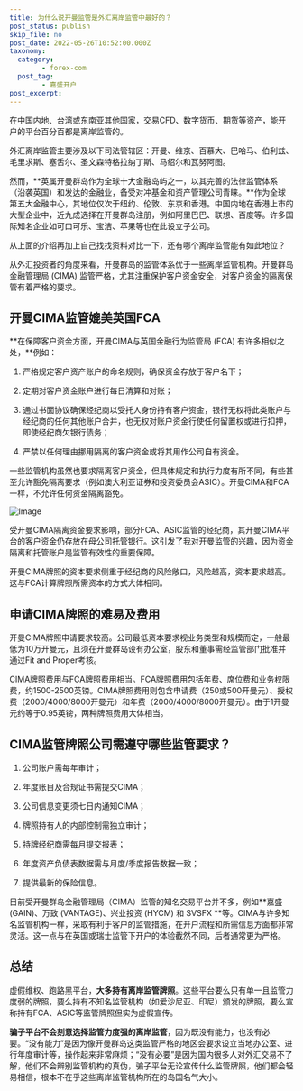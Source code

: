 ```yaml
---
title: 为什么说开曼监管是外汇离岸监管中最好的？
post_status: publish
skip_file: no
post_date: 2022-05-26T10:52:00.000Z
taxonomy:
  category:
        - forex-com
  post_tag:
        - 嘉盛开户
post_excerpt: 
---
```

在中国内地、台湾或东南亚其他国家，交易CFD、数字货币、期货等资产，能开户的平台百分百都是离岸监管的。

外汇离岸监管主要涉及以下司法管辖区：开曼、维京、百慕大、巴哈马、伯利兹、毛里求斯、塞舌尔、圣文森特格拉纳丁斯、马绍尔和瓦努阿图。

然而，**英属开曼群岛作为全球十大金融岛屿之一，以其完善的法律监管体系（沿袭英国）和发达的金融业，备受对冲基金和资产管理公司青睐。**作为全球第五大金融中心，其地位仅次于纽约、伦敦、东京和香港。中国内地在香港上市的大型企业中，近九成选择在开曼群岛注册，例如阿里巴巴、联想、百度等。许多国际知名企业如可口可乐、宝洁、苹果等也在此设立子公司。

从上面的介绍再加上自己找找资料对比一下，还有哪个离岸监管能有如此地位？

从外汇投资者的角度来看，开曼群岛的监管体系优于一些离岸监管机构。开曼群岛金融管理局 (CIMA) 监管严格，尤其注重保护客户资金安全，对客户资金的隔离保管有着严格的要求。

## 开曼CIMA监管媲美英国FCA

**在保障客户资金方面，开曼CIMA与英国金融行为监管局 (FCA) 有许多相似之处，**例如：

1. 严格规定客户资产账户的命名规则，确保资金存放于客户名下；

1. 定期对客户资金账户进行每日清算和对账；

1. 通过书面协议确保经纪商以受托人身份持有客户资金，银行无权将此类账户与经纪商的任何其他账户合并，也无权对账户资金行使任何留置权或进行扣押，即使经纪商欠银行债务；

1. 严禁以任何理由挪用隔离的客户资金或将其用作公司自有资金。

一些监管机构虽然也要求隔离客户资金，但具体规定和执行力度有所不同，有些甚至允许豁免隔离要求（例如澳大利亚证券和投资委员会ASIC）。开曼CIMA和FCA一样，不允许任何资金隔离豁免。

![Image](https://prod-files-secure.s3.us-west-2.amazonaws.com/39ed1227-6d7d-4570-be36-9ccd4a2c4241/bd849744-3fcb-4a37-8312-357962c8f065/image.png?X-Amz-Algorithm=AWS4-HMAC-SHA256&X-Amz-Content-Sha256=UNSIGNED-PAYLOAD&X-Amz-Credential=ASIAZI2LB4666NBV5EC3%2F20250626%2Fus-west-2%2Fs3%2Faws4_request&X-Amz-Date=20250626T221331Z&X-Amz-Expires=3600&X-Amz-Security-Token=IQoJb3JpZ2luX2VjEG4aCXVzLXdlc3QtMiJHMEUCIBDmGoxCBSyTf0aBHOwjZKP28gW4jihJhpoLAiDj2dFYAiEAvh6RdNlLlIuziOSokDSyxCWnnnKOm4Vh6shqs8y6gRYq%2FwMIZxAAGgw2Mzc0MjMxODM4MDUiDAw9tvw16VYXgwnTryrcAzpnNF9QVvRJRUfFv1I%2Bed6eLEwMoWgF45rXOj9IbU2WKxrJAJutIgaB9t92FZsYis4X3VFz72T7eGUVutK6tCEGsa3zYVYPkI7JD5%2BjDFfbRd6GuLBvpQ8AfwrYOmpo7aWIqrR8iDiUZoauC0zp7ZrbE4u%2FTGHaCv9Rv6Ns5dQAguIlNLKqbpjy7FidrdyhTSBxKIBFgBGD8XgHgxQQ746lP3RY7eMVjkQVGmczeWZFFfJLLAxeCWBtLw%2Fit%2FVQhJqWw%2FDdZ3EOQ41xXI2EwMjPet5lJvTtfUNot%2BU4YBmZH2AbPSqe%2BxAsIOvmtzVuK419jSQSSK1%2FgUZPoK008X4oPN4Y%2FlVsg35WU%2FdcmhWEK4Pe38geq8L4jy2lx7hd8E0%2FWW3wr5Zns%2BGWX0I%2BxymPHW%2BaKB9DfrnUeUrP4aT1DYMz9HkgPZ3MPtFqIZJQpAO0Z6AEAbRxLkLjL0qnJ%2F3TaDMBkF1hDE5fWA5dl5JfWDMYJ8Ma1x50wIwR%2BRP7G%2F9cD9GcFG0bvvECkOYBicnNkRQJnm6fTf6ka6l5fFO9PGXd1nD0kdDUuBpI4vqg35nhHIzsnNwvoIop%2BUWQSGQPCdxzqnCihvyF2KQoL7MZKG%2BWXhYl35Y%2F%2FOIRMOWD98IGOqUB4%2B9CRugld1vtOIFuuP%2FEl%2FRfe0AwYk%2BuuetDmH9dC4QA4dHQ46BJY5s6ZPCPXvFaBShSm0Qkv4j1Hy3icRf4DhAFZ%2FMlxv0lEmXB9VrJOrIol1mSD9zRxl5zNrJ5PRnmIFEsqh0AvwBMdKCDGx2GFE6OjDQYonpLzrEffclcEgKJDH95UIGYmM5SLDlNr44zg24zmt3WP7rIyANFgn64YoGzDhB5&X-Amz-Signature=e99fd398057de009c102f5255fe34ff199e13c9725514fdaa137548d6e0ae4d6&X-Amz-SignedHeaders=host&x-amz-checksum-mode=ENABLED&x-id=GetObject)

受开曼CIMA隔离资金要求影响，部分FCA、ASIC监管的经纪商，其开曼CIMA平台的客户资金仍存放在母公司托管银行。这引发了我对开曼监管的兴趣，因为资金隔离和托管账户是监管有效性的重要保障。

开曼CIMA牌照的资本要求侧重于经纪商的风险敞口，风险越高，资本要求越高。这与FCA计算牌照所需资本的方式大体相同。

## **申请CIMA牌照的难易及费用**

开曼CIMA牌照申请要求较高。公司最低资本要求视业务类型和规模而定，一般最低为10万开曼元，且须在开曼群岛设有办公室，股东和董事需经监管部门批准并通过Fit and Proper考核。

CIMA牌照费用与FCA牌照费用相当。FCA牌照费用包括年费、席位费和业务权限费，约1500-2500英镑。CIMA牌照费用则包含申请费（250或500开曼元）、授权费（2000/4000/8000开曼元）和年费（2000/4000/8000开曼元）。由于1开曼元约等于0.95英镑，两种牌照费用大体相当。

## CIMA监管牌照公司需遵守哪些监管要求？

1. 公司账户需每年审计；

1. 年度账目及合规证书需提交CIMA；

1. 公司信息变更须七日内通知CIMA；

1. 牌照持有人的内部控制需独立审计；

1. 持牌经纪商需每月提交报表；

1. 年度资产负债表数据需与月度/季度报告数据一致；

1. 提供最新的保险信息。

目前受开曼群岛金融管理局（CIMA）监管的知名交易平台并不多，例如**嘉盛 (GAIN)、万致 (VANTAGE)、兴业投资 (HYCM) 和 SVSFX **等。CIMA与许多知名监管机构一样，采取有利于客户的监管措施，在开户流程和所需信息方面都非常灵活。这一点与在英国或瑞士监管下开户的体验截然不同，后者通常更为严格。

## 总结

虚假维权、跑路黑平台，**大多持有离岸监管牌照**。这些平台要么只有单一且监管力度弱的牌照，要么持有不知名监管机构（如爱沙尼亚、印尼）颁发的牌照，要么宣称持有FCA、ASIC等监管牌照但实为虚假宣传。

**骗子平台不会刻意选择监管力度强的离岸监管**，因为既没有能力，也没有必要。“没有能力”是因为像开曼群岛这类监管严格的地区会要求设立当地办公室、进行年度审计等，操作起来非常麻烦；“没有必要”是因为国内很多人对外汇交易不了解，他们不会辨别监管机构的真伪，骗子平台无论宣传什么监管牌照，他们都会轻易相信，根本不在乎这些离岸监管机构所在的岛国名气大小。